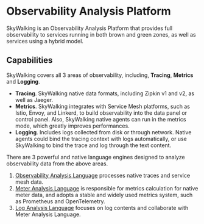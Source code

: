 # Observability Analysis Platform
SkyWalking is an Observability Analysis Platform that provides full observability to services running in both brown and green zones, as well as services using a hybrid model.

## Capabilities
SkyWalking covers all 3 areas of observability, including, **Tracing**, **Metrics** and **Logging**.

- **Tracing**. SkyWalking native data formats, including Zipkin v1 and v2, as well as Jaeger.
- **Metrics**. SkyWalking integrates with Service Mesh platforms, such as Istio, Envoy, and Linkerd, to build observability into the data panel 
or control panel. Also, SkyWalking native agents can run in the metrics mode, which greatly improves performances.
- **Logging**. Includes logs collected from disk or through network. Native agents could bind the tracing context with logs automatically,
or use SkyWalking to bind the trace and log through the text content.

There are 3 powerful and native language engines designed to analyze observability data from the above areas.
1. [Observability Analysis Language](oal.md) processes native traces and service mesh data.
1. [Meter Analysis Language](mal.md) is responsible for metrics calculation for native meter data, and adopts a stable and widely used metrics system, such as Prometheus and OpenTelemetry.
1. [Log Analysis Language](lal.md) focuses on log contents and collaborate with Meter Analysis Language.
